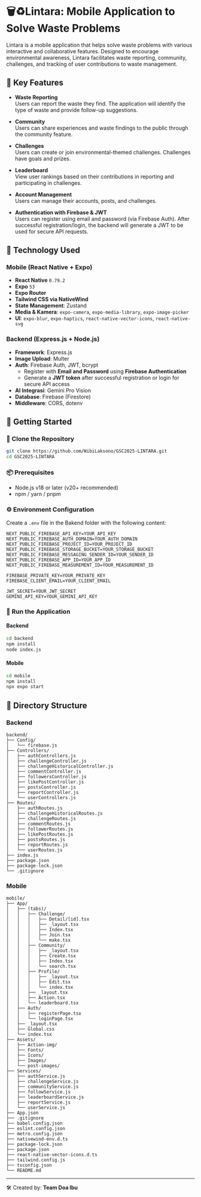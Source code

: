 
# 🗑️♻️Lintara: Mobile Application to Solve Waste Problems

Lintara is a mobile application that helps solve waste problems with various interactive and collaborative features. Designed to encourage environmental awareness, Lintara facilitates waste reporting, community, challenges, and tracking of user contributions to waste management.

## 🎯 Key Features

- **Waste Reporting**  
  Users can report the waste they find. The application will identify the type of waste and provide follow-up suggestions.

- **Community**  
  Users can share experiences and waste findings to the public through the community feature.

- **Challenges**  
  Users can create or join environmental-themed challenges. Challenges have goals and prizes.

- **Leaderboard**  
  View user rankings based on their contributions in reporting and participating in challenges.

- **Account Management**  
  Users can manage their accounts, posts, and challenges.

- **Authentication with Firebase & JWT**  
  Users can register using email and password (via Firebase Auth). After successful registration/login, the backend will generate a JWT to be used for secure API requests.

## 🧰 Technology Used

### Mobile (React Native + Expo)
- **React Native** `0.79.2`
- **Expo** `53`
- **Expo Router**
- **Tailwind CSS via NativeWind**
- **State Management**: Zustand
- **Media & Kamera**: `expo-camera`, `expo-media-library`, `expo-image-picker`
- **UI**: `expo-blur`, `expo-haptics`, `react-native-vector-icons`, `react-native-svg`

### Backend (Express.js + Node.js)
- **Framework**: Express.js
- **Image Upload**: Multer
- **Auth**: Firebase Auth, JWT, bcrypt
  - Register with **Email and Password** using **Firebase Authentication**
  - Generate a **JWT token** after successful registration or login for secure API access
- **AI Integrasi**: Gemini Pro Vision
- **Database**: Firebase (Firestore)
- **Middleware**: CORS, dotenv

## 🚀 Getting Started

### 🔁 Clone the Repository

```bash
git clone https://github.com/WibiLaksono/GSC2025-LINTARA.git
cd GSC2025-LINTARA
```

### 📦 Prerequisites
- Node.js v18 or later (v20+ recommended)
- npm / yarn / pnpm

### ⚙️ Environment Configuration

Create a `.env` file in the Bakend folder with the following content:

```env
NEXT_PUBLIC_FIREBASE_API_KEY=YOUR_API_KEY
NEXT_PUBLIC_FIREBASE_AUTH_DOMAIN=YOUR_AUTH_DOMAIN
NEXT_PUBLIC_FIREBASE_PROJECT_ID=YOUR_PROJECT_ID
NEXT_PUBLIC_FIREBASE_STORAGE_BUCKET=YOUR_STORAGE_BUCKET
NEXT_PUBLIC_FIREBASE_MESSAGING_SENDER_ID=YOUR_SENDER_ID
NEXT_PUBLIC_FIREBASE_APP_ID=YOUR_APP_ID
NEXT_PUBLIC_FIREBASE_MEASUREMENT_ID=YOUR_MEASUREMENT_ID

FIREBASE_PRIVATE_KEY=YOUR_PRIVATE_KEY
FIREBASE_CLIENT_EMAIL=YOUR_CLIENT_EMAIL

JWT_SECRET=YOUR_JWT_SECRET
GEMINI_API_KEY=YOUR_GEMINI_API_KEY
```

### 📲 Run the Application

#### Backend

```bash
cd backend
npm install
node index.js
```

#### Mobile

```bash
cd mobile
npm install
npx expo start
```

## 📁 Directory Structure

### Backend

```
backend/
├── Config/
│   └── firebase.js
├── Controllers/
│   ├── authControllers.js
│   ├── challengeController.js
│   ├── challengeHistoricalController.js
│   ├── commentController.js
│   ├── followersController.js
│   ├── likePostController.js
│   ├── postsController.js
│   ├── reportController.js
│   └── userControllers.js
├── Routes/
│   ├── authRoutes.js
│   ├── challengeHistoricalRoutes.js
│   ├── challengeRoutes.js
│   ├── commentRoutes.js
│   ├── followerRoutes.js
│   ├── likePostRoutes.js
│   ├── postsRoutes.js
│   ├── reportRoutes.js
│   └── userRoutes.js
├── index.js
├── package.json
├── package-lock.json
└── .gitignore
```

### Mobile

```
mobile/
├── App/
│   ├── (tabs)/
│   │   ├── Challenge/
│   │   │   ├── Detail/[id].tsx
│   │   │   ├── _layout.tsx
│   │   │   ├── Index.tsx
│   │   │   ├── Join.tsx
│   │   │   └── make.tsx
│   │   ├── Community/
│   │   │   ├── _layout.tsx
│   │   │   ├── Create.tsx
│   │   │   ├── Index.tsx
│   │   │   └── search.tsx
│   │   ├── Profile/
│   │   │   ├── _layout.tsx
│   │   │   ├── Edit.tsx
│   │   │   └── index.tsx
│   │   ├── _layout.tsx
│   │   ├── Action.tsx
│   │   └── leaderboard.tsx
│   ├── Auth/
│   │   ├── registerPage.tsx
│   │   └── loginPage.tsx
│   ├── _layout.tsx
│   ├── Global.css
│   └── index.tsx
├── Assets/
│   ├── Action-img/
│   ├── Fonts/
│   ├── Icons/
│   ├── Images/
│   └── post-images/
├── Services/
│   ├── authService.js
│   ├── challengeService.js
│   ├── communityService.js
│   ├── followService.js
│   ├── leaderboardService.js
│   ├── reportService.js
│   └── userService.js
├── App.json
├── .gitignore
├── babel.config.json
├── eslint.config.json
├── metro.config.json
├── nativewind-env.d.ts
├── package-lock.json
├── package.json
├── react-native-vector-icons.d.ts
├── tailwind.config.js
├── tsconfig.json
└── README.md
```

---

🛠️ Created by: **Team Doa Ibu**
